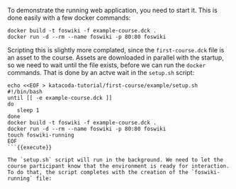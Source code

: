 To demonstrate the running web application, you need to start it. This is done easily with a few docker commands:

```
docker build -t foswiki -f example-course.dck .
docker run -d --rm --name foswiki -p 80:80 foswiki
```

Scripting this is slightly more complated, since the `first-course.dck` file is an asset to the course. Assets are downloaded in parallel with the startup, so we need to wait until the file exists, before we can run the `docker` commands. That is done by an actve wait in the `setup.sh` script:

```
echo <<EOF > katacoda-tutorial/first-course/example/setup.sh
#!/bin/bash
until [[ -e example-course.dck ]]
do
   sleep 1
done
docker build -t foswiki -f example-course.dck .
docker run -d --rm --name foswiki -p 80:80 foswiki
touch foswiki-running
EOF
```{{execute}}

The `setup.sh` script will run in the background. We need to let the course participant know that the environment is ready for interaction. To do that, the script completes with the creation of the `foswiki-running` file:

